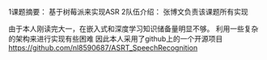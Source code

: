 1课题摘要：
基于树莓派来实现ASR
2队伍介绍：
张博文负责该课题所有实现

由于本人刚读完大一，在嵌入式和深度学习知识储备量明显不够。 
利用一些复杂的架构来进行实现有些困难
因此本人采用了github上的一个开源项目
https://github.com/nl8590687/ASRT_SpeechRecognition